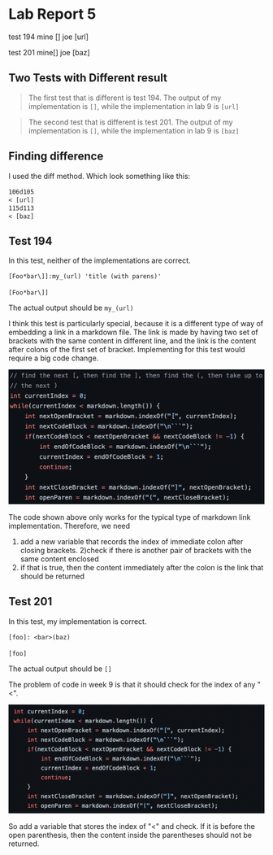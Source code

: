 # Lab Report 5
test 194
mine []
joe [url]

test 201
mine[]
joe [baz]

## Two Tests with Different result

> The first test that is different is test 194. The output of my implementation is `[]`, while the implementation in lab 9 is `[url]`

> The second test that is different is test 201. The output of my implementation is `[]`, while the implementation in lab 9 is `[baz]`

## Finding difference

I used the diff method. Which look something like this:

```
106d105
< [url]
115d113
< [baz]
```

## Test 194

In this test, neither of the implementations are correct. 

```
[Foo*bar\]]:my_(url) 'title (with parens)'

[Foo*bar\]]
```

The actual output should be `my_(url)`

I think this test is particularly special, because it is a different type of way of embedding a link in a markdown file. The link is made by having two set of brackets with the same content in different line, and the link is the content after colons of the first set of bracket. Implementing for this test would require a big code change.

![image](test-194-bug.png)

The code shown above only works for the typical type of markdown link implementation. Therefore, we need
1) add a new variable that records the index of immediate colon after closing brackets. 
2)check if there is another pair of brackets with the same content enclosed
3) if that is true, then the content immediately after the colon is the link that should be returned



## Test 201

In this test, my implementation is correct.

```
[foo]: <bar>(baz)

[foo]
```

The actual output should be `[]`

The problem of code in week 9 is that it should check for the index of any "<".

![image](code9.png)

So add a variable that stores the index of "<" and check. If it is before the open parenthesis, then the content inside the parentheses should not be returned.

